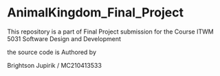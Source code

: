 # AnimalKingdom_Final_Project
This repository is a part of Final Project submission for the Course ITWM 5031 Software Design and Development

the source code is Authored by

Brightson Jupirik / MC210413533 
